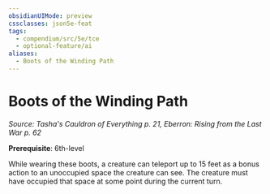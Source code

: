```yaml
---
obsidianUIMode: preview
cssclasses: json5e-feat
tags:
  - compendium/src/5e/tce
  - optional-feature/ai
aliases:
  - Boots of the Winding Path
---
```

# Boots of the Winding Path
*Source: Tasha's Cauldron of Everything p. 21, Eberron: Rising from the Last War p. 62*  

**Prerequisite**: 6th-level

While wearing these boots, a creature can teleport up to 15 feet as a bonus action to an unoccupied space the creature can see. The creature must have occupied that space at some point during the current turn.